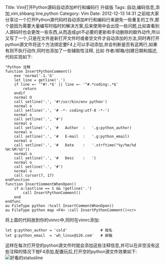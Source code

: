 Title: Vim打开Python源码自动添加#!行和编码行 升级版
Tags: 自动,编码信息,添加,vim,shbang line,python
Category: Vim
Date: 2012-12-13 14:31
之前给大家分享过一个打开Python源代码时自动添加#!行和编码行来避免一些重复的工作,那个是因为需要大量编写时临时的解决方案,后来使用中会出现一些问题,比如查看别人源码时也会更改一些东西,从而造成git不必要的更新和手动删除的额外动作,所以又写了一个,只是在文件是新打开文件时或者空文件才自动添加的方法,同时再打开python源文件将这个方法绑定要F4上可以手动添加,并会判断是否有这两行,如果有则不执行动作,同时也添加了一些辅助性注释, 比如 作者/邮箱/创建日期和描述,代码实现如下:
```vim
"Python 注释
function InsertPythonComment()
    exe 'normal'.1.'G'
    let line = getline('.')
    if line =~ '^#!.*$' || line =~ '^#.*coding:.*$'
        return
    endif
    normal O
    call setline('.', '#!/usr/bin/env python')
    normal o
    call setline('.', '# -*- coding:utf-8 -*-')
    normal o
    call setline('.', '#')
    normal o
    call setline('.', '#   Author  :   '.g:python_author)
    normal o
    call setline('.', '#   E-mail  :   '.g:python_email)
    normal o
    call setline('.', '#   Date    :   '.strftime("%y/%m/%d %H:%M:%S"))
    normal o
    call setline('.', '#   Desc    :   ')
    normal o
    call setline('.', '#')
    normal o
    call cursor(7, 17)
endfunction
function InsertCommentWhenOpen()
    if a:lastline == 1 && !getline('.')
        call InsertPythonComment()
    end
endfunc
au FileType python :%call InsertCommentWhenOpen()
au FileType python map <F4> :call InsertPythonComment()<cr>
```
将上面的代码放到你的vimrc中,同时在vimrc添加:
```vim
let g:python_author = 'cold'               # 姓名
let g:python_email  = 'wh_linux@126.com'   # 邮箱
```
这样在每次打开空的python源文件时就会添加这些注释信息,并可以在非空没有这些注释的情况下按F4添加,配置玩后,打开空的python源文件效果如下:
![好看的statusline](/upload/VimPythonComment1.png)
